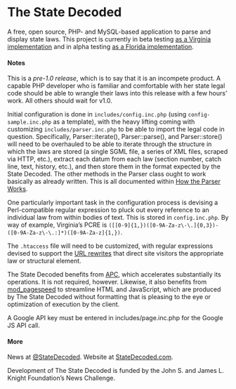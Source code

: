 The State Decoded
=================

A free, open source, PHP- and MySQL-based application to parse and display state laws. This project is currently in beta testing [as a Virginia implementation](http://vacode.org/) and in alpha testing [as a Florida implementation](http://www.sunshinestatutes.com/).

#### Notes
This is a *pre-1.0 release*, which is to say that it is an incompete product. A capable PHP developer who is familiar and comfortable with her state legal code should be able to wrangle their laws into this release with a few hours’ work. All others should wait for v1.0.

Initial configuration is done in `includes/config.inc.php` (using `config-sample.inc.php` as a template), with the heavy lifting coming with customizing `includes/parser.inc.php` to be able to import the legal code in question. Specifically, Parser::iterate(), Parser::parse(), and Parser::store() will need to be overhauled to be able to iterate through the structure in which the laws are stored (a single SGML file, a series of XML files, scraped via HTTP, etc.), extract each datum from each law (section number, catch line, text, history, etc.), and then store them in the format expected by the State Decoded. The other methods in the Parser class ought to work basically as already written. This is all documented within [How the Parser Works](https://github.com/waldoj/statedecoded/wiki/How-the-Parser-Works).

One particularly important task in the configuration process is devising a Perl-compatible regular expression to pluck out every reference to an individual law from within bodies of text. This is stored in `config.inc.php`. By way of example, Virginia’s PCRE is `([[0-9]{1,})([0-9A-Za-z\-\.]{0,3})-([0-9A-Za-z\-\.:]*)([0-9A-Za-z]{1,})`.

The `.htaccess` file will need to be customized, with regular expressions devised to support the [URL rewrites](http://httpd.apache.org/docs/current/mod/mod_rewrite.html) that direct site visitors the appropriate law or structural element.

The State Decoded benefits from [APC](http://php.net/manual/en/book.apc.php), which accelerates substantially its operations. It is not required, however. Likewise, it also benefits from [mod_pagespeed](https://developers.google.com/speed/pagespeed/mod) to streamline HTML and JavaScript, which are produced by The State Decoded without formatting that is pleasing to the eye or optimization of execution by the client.

A Google API key must be entered in includes/page.inc.php for the Google JS API call.

#### More
News at [@StateDecoded](http://twitter.com/statedecoded). Website at [StateDecoded.com](http://www.statedecoded.com/).

Development of The State Decoded is funded by the John S. and James L. Knight Foundation’s News Challenge.
